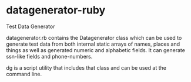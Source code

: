 datagenerator-ruby
==================

Test Data Generator

datagenerator.rb contains the Datagenerator class which can be used to generate test data from both internal 
static arrays of names, places and things as well as generated numeric and alphabetic fields.  It can generate ssn-like fields and
phone-numbers.

dg is a script utility that includes that class and can be used at the command line.

